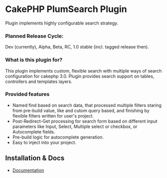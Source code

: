 # CakePHP PlumSearch Plugin

Plugin implements highly configurable search strategy.

### Planned Release Cycle:
Dev (currently), Alpha, Beta, RC, 1.0 stable (incl. tagged release then).

### What is this plugin for?

This plugin implements custom, flexible search with multiple ways of search configuration for cakephp 3.0. 
Plugin provides search support on tables, controllers and templates layers.

### Provided features
- Named find based on search data, that processed multiple filters staring from pre-build value, like and cutom query based, and finishing by flexible filters written for user's project.
- Post-Redirect-Get processing for search form based on different input parameters like Input, Select, Multiple select or checkbox, or Autocomplete fields.
- Pre-build logic for autocomplete generation.
- Easy to inject into your project.

## Installation & Docs

- [Documentation](docs/README.md)
